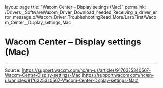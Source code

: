 layout: page
title: "Wacom Center – Display settings (Mac)"
permalink: /Drivers__SoftwareWacom_Driver_Download_needed_Receiving_a_driver_error_message_o/Wacom_Driver_TroubleshootingRead_More/Last/First/Wacom_Center__Display_settings_Mac

# Wacom Center – Display settings (Mac)



---
Source: [https://support.wacom.com/hc/en-us/articles/9176325340567-Wacom-Center-Display-settings-Mac](https://support.wacom.com/hc/en-us/articles/9176325340567-Wacom-Center-Display-settings-Mac)
